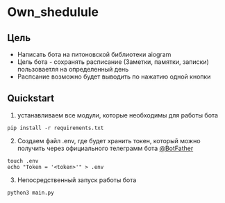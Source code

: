 # Own_shedulule



## Цель
- Написать бота на питоновской библиотеки aiogram
- Цель бота - сохранять расписание (Заметки, памятки, записки) пользоваетля на определенный день
- Распсание возможно будет выводить по нажатию одной кнопки


## Quickstart


1. устанавливаем все модули, которые необходимы для работы бота
```shell
pip install -r requirements.txt
```
2. Создаем файл .env, где будет хранить токен, который можно получить через официального телеграмм бота [@BotFather](https://t.me/BotFather)

```shell
touch .env
echo "Token = '<token>'" > .env
```

3. Непосредственный запуск работы бота
```shell
python3 main.py
```


